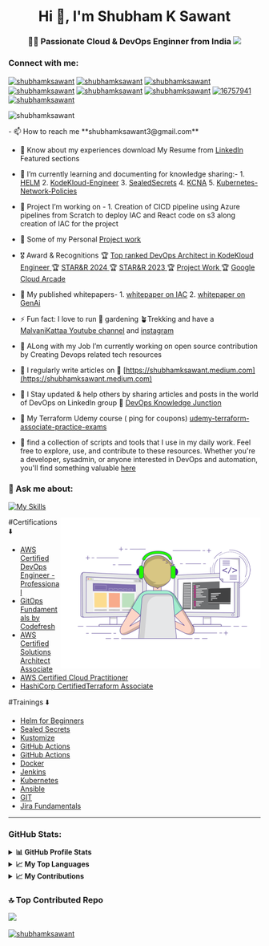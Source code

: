 <h1 align="center">Hi 👋, I'm Shubham K Sawant</h1>
<h3 align="center"> 🧑‍💻 Passionate Cloud & DevOps Enginner from India <img src="https://media.giphy.com/media/WUlplcMpOCEmTGBtBW/giphy.gif" width="30"></h3>  

<h3 align="left">Connect with me:</h3>
<p align="left">
<a href="https://linkedin.com/in/shubhamsawant" target="blank"><img align="center" src="https://raw.githubusercontent.com/rahuldkjain/github-profile-readme-generator/master/src/images/icons/Social/linked-in-alt.svg" alt="shubhamksawant" height="30" width="40" /></a>
<a href="https://www.hackerrank.com/shubhamksawant" target="blank"><img align="center" src="https://raw.githubusercontent.com/rahuldkjain/github-profile-readme-generator/master/src/images/icons/Social/hackerrank.svg" alt="shubhamksawant" height="30" width="40" /></a>
<a href="https://www.leetcode.com/shubhamksawant" target="blank"><img align="center" src="https://raw.githubusercontent.com/rahuldkjain/github-profile-readme-generator/master/src/images/icons/Social/leet-code.svg" alt="shubhamksawant" height="30" width="40" /></a>
<a href="https://dev.to/shubhamksawant" target="blank"><img align="center" src="https://raw.githubusercontent.com/rahuldkjain/github-profile-readme-generator/master/src/images/icons/Social/devto.svg" alt="shubhamksawant" height="30" width="40" /></a>
<a href="https://hashnode.com/@shubhamksawant" target="blank"><img align="center" src="https://raw.githubusercontent.com/rahuldkjain/github-profile-readme-generator/master/src/images/icons/Social/hashnode.svg" alt="shubhamksawant" height="30" width="40" /></a>
<a href="https://auth.geeksforgeeks.org/user/shubhamksawant" target="blank"><img align="center" src="https://raw.githubusercontent.com/rahuldkjain/github-profile-readme-generator/master/src/images/icons/Social/geeks-for-geeks.svg" alt="shubhamksawant" height="30" width="40" /></a>
<a href="https://stackoverflow.com/users/16757941" target="blank"><img align="center" src="https://raw.githubusercontent.com/rahuldkjain/github-profile-readme-generator/master/src/images/icons/Social/stack-overflow.svg" alt="16757941" height="30" width="40" /></a>
<a href="https://medium.com/@shubhamksawant" target="blank"><img align="center" src="https://raw.githubusercontent.com/rahuldkjain/github-profile-readme-generator/master/src/images/icons/Social/medium.svg" alt="shubhamksawant" height="30" width="40" /></a>
</p>
<p align="left"> <img src="https://komarev.com/ghpvc/?username=shubhamksawant&label=Profile%20views&color=0e75b6&style=flat" alt="shubhamksawant" /> </p>
- 📫 How to reach me **shubhamksawant3@gmail.com**

- 📄 Know about my experiences download My Resume from [LinkedIn](https://www.linkedin.com/in/shubhamsawant) Featured sections

- 🌱 I’m currently learning and documenting for knowledge sharing:-
                              1.  [HELM](https://github.com/shubhamksawant/helm)
                              2.  [KodeKloud-Engineer](https://github.com/shubhamksawant/KodeKloud-Engineer)
                              3.  [SealedSecrets](https://github.com/shubhamksawant/SealedSecrets)
                              4.  [KCNA](https://github.com/shubhamksawant/KCNA)
                              5.  [Kubernetes-Network-Policies](https://github.com/shubhamksawant/Kubernetes-Network-Policies)
- 🌱 Project I’m working on -   1. Creation of CICD pipeline using Azure pipelines from Scratch to deploy IAC and React code on s3 along creation of IAC for the project
- 🌱 Some of my Personal [Project work](https://github.com/shubhamksawant/My_Projects)
- 🎖️ Award & Recognitions 🏆 [ Top ranked DevOps Architect in KodeKloud Engineer ](https://www.linkedin.com/feed/update/urn:li:activity:7259427837714055170/) 🏆 [ STAR&R 2024 ](https://www.linkedin.com/feed/update/urn:li:activity:7215957784813522944/) 🏆 [ STAR&R 2023 ](https://www.linkedin.com/feed/update/urn:li:activity:7071372491671183360/) 🏆 [ Project Work ](https://www.linkedin.com/feed/update/urn:li:activity:7128275056299753472/) 🏆 [ Google Cloud Arcade ](https://www.linkedin.com/feed/update/urn:li:activity:7176480910949715968/?updateEntityUrn=urn%3Ali%3Afs_feedUpdate%3A%28V2%2Curn%3Ali%3Aactivity%3A7176480910949715968%29) 
  
- 📄 My published whitepapers- 1. [ whitepaper on IAC](https://www.linkedin.com/feed/update/urn:li:activity:7140943531661078528/)
                                2. [ whitepaper on GenAi ](https://www.linkedin.com/feed/update/urn:li:activity:7254025607238328320/)

- ⚡ Fun fact: I love to run 🏃 gardening 🪴Trekking and have a [ MalvaniKattaa Youtube channel](https://www.youtube.com/channel/UC1L15SnJnUFAz9hX1xZG_bQ) and  [instagram](https://www.instagram.com/malvanikattaa/)

- 🔭 ALong with my Job I’m currently working on open source contribution by Creating Devops related tech resources
  
- 🚩 I regularly write articles on 📝 [https://shubhamksawant.medium.com](https://shubhamksawant.medium.com)
  
- 🚩 I Stay updated & help others by sharing articles and posts in the world of DevOps on LinkedIn group 🤝 [DevOps Knowledge Junction](https://www.linkedin.com/groups/9501755)
  
- 🚩 My Terraform Udemy course ( ping for coupons) [udemy-terraform-associate-practice-exams](https://www.udemy.com/course/terraform-associate-practice-exams/?referralCode=638E4FD4F87C76A4CEE8)
  
- 🚩 find a collection of scripts and tools that I use in my daily work. Feel free to explore, use, and contribute to these resources. Whether you're a developer, sysadmin, or anyone interested in DevOps and automation, you'll find something valuable [here](https://github.com/shubhamksawant/DevOps-Knowledge-Junction)

<h3 align="left">💬 Ask me about:</h3>

[![My Skills](https://skillicons.dev/icons?i=aws,azure,terraform,docker,kubernetes,ansible,github,git,githubactions,jenkins,linux,windows,powershell,py,mysql,postgres,redis,grafana,prometheus,nginx,npm,react,vscode&theme=light)](https://skillicons.dev)

  <img align="right" alt="Coding" width="400" src="https://raw.githubusercontent.com/devSouvik/devSouvik/master/gif3.gif">


#Certifications :arrow_down:
- [AWS Certified DevOps Engineer - Professional ](https://www.credly.com/badges/3359dc2b-b8a6-439f-8d93-f60ea6e0117e/public_url)
- [GitOps Fundamentals by Codefresh ](https://www.credly.com/badges/5a5cc1f6-242c-4de4-bf38-1629644a337f/public_url)
- [AWS Certified Solutions Architect Associate](https://www.credly.com/badges/5ed3ca1e-8aae-45dc-ae4a-a869bf5511c2/public_url)
- [AWS Certified Cloud Practitioner](https://www.credly.com/badges/85739477-d954-4085-9c70-108053b26f2a/public_url)
- [HashiCorp CertifiedTerraform Associate](https://www.credly.com/badges/1abbe542-49e4-4107-97fb-d8d77af216cf/public_url)

#Trainings :arrow_down:

- [Helm for Beginners](https://learn.kodekloud.com/user/certificate/aa89d43c-6347-430d-b6fd-d69178ea6582)
- [Sealed Secrets](https://learn.kodekloud.com/user/certificate/8a63317e-543c-4bc4-a5ef-e14f143fb4f9)
- [Kustomize](https://learn.kodekloud.com/user/certificate/838FE09489-2D11E3716C9A-8389ADA709)
- [GitHub Actions](https://learn.kodekloud.com/user/certificate/838FE09489-2ED36FF7EB44-8389ADA709)
- [GitHub Actions](https://kodekloud.com/certificate-verification/838FE09489-2ED36FF7EB44-8389ADA709/)
- [Docker](https://kodekloud.com/certificate-verification/838FE09489-8389E9C92D-8389ADA709/)
- [Jenkins](https://kodekloud.com/certificate-verification/838FE09489-2D0668DFDDC0-8389ADA709/) 
- [Kubernetes](https://kodekloud.com/certificate-verification/838FE09489-8389E9EF0C-8389ADA709/) 
- [Ansible](https://kodekloud.com/certificate-verification/838FE09489-8389DB6F54-8389ADA709/) 
- [GIT](https://kodekloud.com/certificate-verification/838FE09489-8389DAADF9-8389ADA709/)
- [Jira Fundamentals](https://university.atlassian.com/student/award/mpybNu8m1H9pVa65mMKBWP3k)


---

<h3>GitHub Stats:</h3>

<details>
<summary><b>📊 GitHub Profile Stats</b></summary>
<p align="left"> <img src="https://github-readme-stats.vercel.app/api?username=shubhamksawant&show_icons=true&locale=en" alt="shubhamksawant" />
</details>
<details>
  <summary><b>📈 My Top Languages</b></summary>

<p><img align="left" src="http://github-profile-summary-cards.vercel.app/api/cards/repos-per-language?username=shubhamksawant&theme=aura" alt="shubhamksawant" 
  <p><img align="center" src="http://github-profile-summary-cards.vercel.app/api/cards/most-commit-language?username=shubhamksawant&theme=aura" alt="shubhamksawant" /></p>
</details> 

  </details>
    <details>
  <summary><b>📈 My Contributions</b></summary>
   
<p>&nbsp;<img align="center" src="http://github-profile-summary-cards.vercel.app/api/cards/profile-details?username=shubhamksawant&theme=great_gatsby" alt="shubhamksawant" /></p>
 

</details>


### 🔝 Top Contributed Repo
![](https://github-contributor-stats.vercel.app/api?username=shubhamksawant&limit=5&theme=flat&combine_all_yearly_contributions=true)

<p align="left"> <a href="https://github.com/ryo-ma/github-profile-trophy"><img src="https://github-profile-trophy.vercel.app/?username=shubhamksawant" alt="shubhamksawant" /></a> </p>

